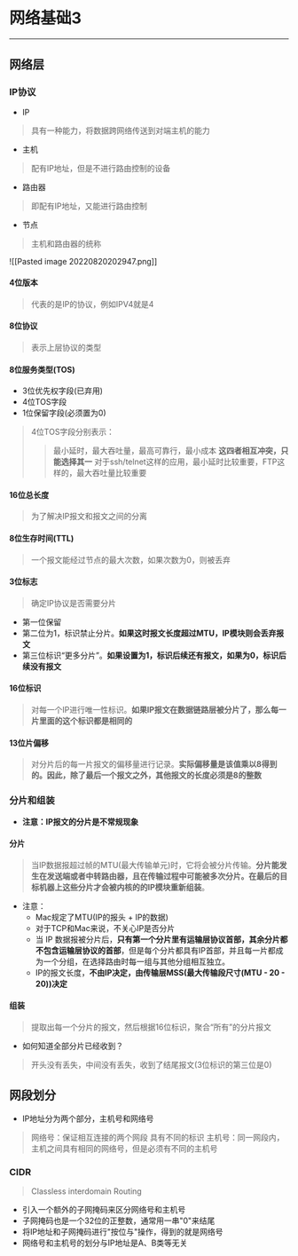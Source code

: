 # 网络基础3

---

## 网络层

### IP协议

- IP
> 具有一种能力，将数据跨网络传送到对端主机的能力

- 主机
> 配有IP地址，但是不进行路由控制的设备

- 路由器
> 即配有IP地址，又能进行路由控制

- 节点
> 主机和路由器的统称

![[Pasted image 20220820202947.png]]

#### 4位版本

> 代表的是IP的协议，例如IPV4就是4

#### 8位协议

> 表示上层协议的类型

#### 8位服务类型(TOS)

- 3位优先权字段(已弃用)
- 4位TOS字段
- 1位保留字段(必须置为0)

> 4位TOS字段分别表示：
>> 最小延时，最大吞吐量，最高可靠行，最小成本
>> **这四者相互冲突，只能选择其一**
>> 对于ssh/telnet这样的应用，最小延时比较重要，FTP这样的，最大吞吐量比较重要

#### 16位总长度

> 为了解决IP报文和报文之间的分离

#### 8位生存时间(TTL)

> 一个报文能经过节点的最大次数，如果次数为0，则被丢弃

#### 3位标志

> 确定IP协议是否需要分片

- 第一位保留
- 第二位为1，标识禁止分片。**如果这时报文长度超过MTU，IP模块则会丢弃报文**
- 第三位标识“更多分片”。**如果设置为1，标识后续还有报文，如果为0，标识后续没有报文**

#### 16位标识

> 对每一个IP进行唯一性标识。**如果IP报文在数据链路层被分片了，那么每一片里面的这个标识都是相同的**

#### 13位片偏移

> 对分片后的每一片报文的偏移量进行记录。**实际偏移量是该值乘以8得到的。因此，除了最后一个报文之外，其他报文的长度必须是8的整数**


### 分片和组装

- **注意：IP报文的分片是不常规现象**

#### 分片

> 当IP数据报超过帧的MTU(最大传输单元)时，它将会被分片传输。**分片能发生在发送端或者中转路由器，且在传输过程中可能被多次分片。在最后的目标机器上这些分片才会被内核的的IP模块重新组装**。

- 注意：
	- Mac规定了MTU(IP的报头 + IP的数据)
	- 对于TCP和Mac来说，不关心IP是否分片
	- 当 IP 数据报被分片后，**只有第一个分片里有运输层协议首部，其余分片都不包含运输层协议的首部**，但是每个分片都具有IP首部，并且每一片都成为一个分组，在选择路由时每一组与其他分组相互独立。
	- IP的报文长度，**不由IP决定，由传输层MSS(最大传输段尺寸(MTU - 20 - 20))决定**


#### 组装

> 提取出每一个分片的报文，然后根据16位标识，聚合“所有”的分片报文

- 如何知道全部分片已经收到？

> 开头没有丢失，中间没有丢失，收到了结尾报文(3位标识的第三位是0)

## 网段划分

- IP地址分为两个部分，主机号和网络号
> 网络号：保证相互连接的两个网段 具有不同的标识
> 主机号：同一网段内，主机之间具有相同的网络号，但是必须有不同的主机号

### CIDR

> Classless interdomain Routing

- 引入一个额外的子网掩码来区分网络号和主机号
- 子网掩码也是一个32位的正整数，通常用一串"0"来结尾
- 将IP地址和子网掩码进行"按位与"操作，得到的就是网络号
- 网络号和主机号的划分与IP地址是A、B类等无关

